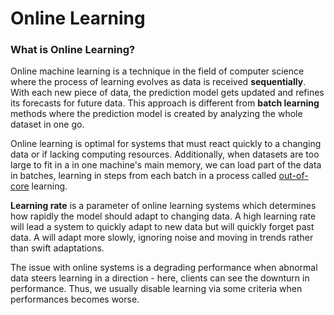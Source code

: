 # Online Learning

### What is Online Learning?

Online machine learning is a technique in the field of computer science where the process of learning evolves as data is received **sequentially**. With each new piece of data, the prediction model gets updated and refines its forecasts for future data. This approach is different from **batch learning** methods where the prediction model is created by analyzing the whole dataset in one go.

Online learning is optimal for systems that must react quickly to a changing data or if lacking computing resources. Additionally, when datasets are too large to fit in a in one machine's main memory, we can load part of the data in batches, learning in steps from each batch in a process called [out-of-core](../machine-learning-concepts/out-of-core-learning.md) learning.

**Learning rate** is a parameter of online learning systems which determines how rapidly the model should adapt to changing data. A high learning rate will lead a system to quickly adapt to new data but will quickly forget past data. A will adapt more slowly, ignoring noise and moving in trends rather than swift adaptations.

The issue with online systems is a degrading performance when abnormal data steers learning in a direction - here, clients can see the downturn in performance. Thus, we usually disable learning via some criteria when performances becomes worse.
